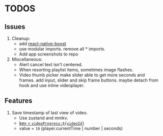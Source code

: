 # TODOS

## Issues

1. Cleanup:
   - add [react-native-boost](https://github.com/kuatsu/react-native-boost)
   - use modular imports. remove all \* imports.
   - Add app screenshots to repo
2. Miscellaneous:
   - Alert cancel text isn't centered.
   - When resorting playlist items, sometimes image flashes.
   - Video thumb picker make slider able to get more seconds and frames. add input, slider and skip frame buttons. maybe detach from hook and use inline videoplayer.

## Features

1. Save timestamp of last view of video.
   - Use zustand and mmkv.
   - [key = `videoProgress:${videoId}`](lib/store.ts#L453)
   - value = `10` (player.currentTime | number | seconds)
